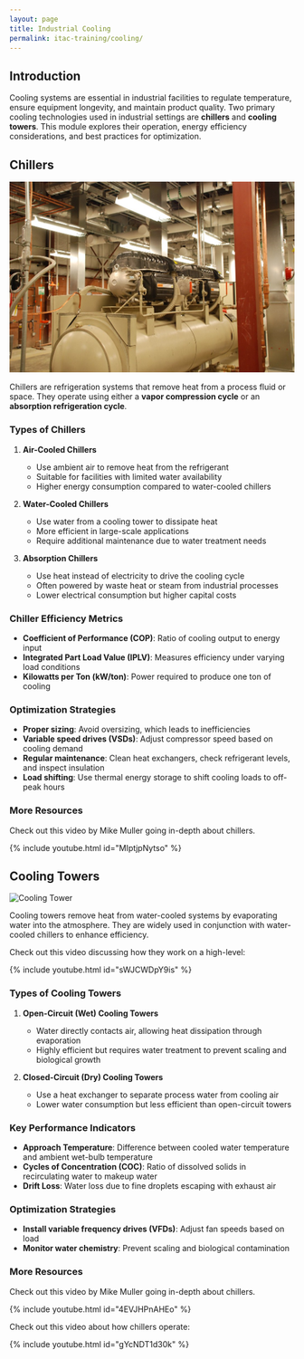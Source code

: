 ```yaml
---
layout: page
title: Industrial Cooling
permalink: itac-training/cooling/
---
```


## Introduction
Cooling systems are essential in industrial facilities to regulate temperature, ensure equipment longevity, and maintain product quality. Two primary cooling technologies used in industrial settings are **chillers** and **cooling towers**. This module explores their operation, energy efficiency considerations, and best practices for optimization.

## Chillers

![Chiller](/assets/chiller.jpg)

Chillers are refrigeration systems that remove heat from a process fluid or space. They operate using either a **vapor compression cycle** or an **absorption refrigeration cycle**.

### Types of Chillers
1. **Air-Cooled Chillers**
   - Use ambient air to remove heat from the refrigerant
   - Suitable for facilities with limited water availability
   - Higher energy consumption compared to water-cooled chillers
   
2. **Water-Cooled Chillers**
   - Use water from a cooling tower to dissipate heat
   - More efficient in large-scale applications
   - Require additional maintenance due to water treatment needs

3. **Absorption Chillers**
   - Use heat instead of electricity to drive the cooling cycle
   - Often powered by waste heat or steam from industrial processes
   - Lower electrical consumption but higher capital costs

### Chiller Efficiency Metrics
- **Coefficient of Performance (COP)**: Ratio of cooling output to energy input
- **Integrated Part Load Value (IPLV)**: Measures efficiency under varying load conditions
- **Kilowatts per Ton (kW/ton)**: Power required to produce one ton of cooling

### Optimization Strategies
- **Proper sizing**: Avoid oversizing, which leads to inefficiencies
- **Variable speed drives (VSDs)**: Adjust compressor speed based on cooling demand
- **Regular maintenance**: Clean heat exchangers, check refrigerant levels, and inspect insulation
- **Load shifting**: Use thermal energy storage to shift cooling loads to off-peak hours

### More Resources

Check out this video by Mike Muller going in-depth about chillers. 

{% include youtube.html id="MIptjpNytso" %}

## Cooling Towers

![Cooling Tower](/assets/cooling-tower.jpg)

Cooling towers remove heat from water-cooled systems by evaporating water into the atmosphere. They are widely used in conjunction with water-cooled chillers to enhance efficiency.

Check out this video discussing how they work on a high-level: 

{% include youtube.html id="sWJCWDpY9is" %}

### Types of Cooling Towers
1. **Open-Circuit (Wet) Cooling Towers**
   - Water directly contacts air, allowing heat dissipation through evaporation
   - Highly efficient but requires water treatment to prevent scaling and biological growth

2. **Closed-Circuit (Dry) Cooling Towers**
   - Use a heat exchanger to separate process water from cooling air
   - Lower water consumption but less efficient than open-circuit towers

### Key Performance Indicators
- **Approach Temperature**: Difference between cooled water temperature and ambient wet-bulb temperature
- **Cycles of Concentration (COC)**: Ratio of dissolved solids in recirculating water to makeup water
- **Drift Loss**: Water loss due to fine droplets escaping with exhaust air

### Optimization Strategies
- **Install variable frequency drives (VFDs)**: Adjust fan speeds based on load
- **Monitor water chemistry**: Prevent scaling and biological contamination

### More Resources

Check out this video by Mike Muller going in-depth about chillers. 

{% include youtube.html id="4EVJHPnAHEo" %}

Check out this video about how chillers operate: 

{% include youtube.html id="gYcNDT1d30k" %}




